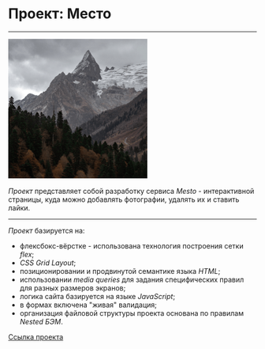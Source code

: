 # Проект: Место
___
![](/images/element__image-dombai.png)

*Проект* представляет собой разработку сервиса *Mesto* - интерактивной страницы, куда можно добавлять фотографии, удалять их и ставить лайки.
___
*Проект* базируется на:
* флексбокс-вёрстке - использована технология построения сетки *flex*;
* *CSS Grid Layout*;
* позиционировании и продвинутой семантике языка *HTML*;
* использовании *media queries* для задания специфических правил для разных размеров экранов;
* логика сайта базируется на языке *JavaScript*;
* в формах включена "живая" валидация;
* организация файловой структуры проекта основана по правилам *Nested БЭМ*.

[Ссылка проекта](https://ayu-galsan.github.io/mesto/)

